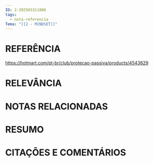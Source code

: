 ```yaml
---
ID: 2-202503311006
tags:
  - nota-referencia
Tema: "[[2 - MINDSET]]"
---
```

# REFERÊNCIA

https://hotmart.com/pt-br/club/protecao-passiva/products/4543629
# RELEVÂNCIA

# NOTAS RELACIONADAS

# RESUMO

# CITAÇÕES E COMENTÁRIOS
